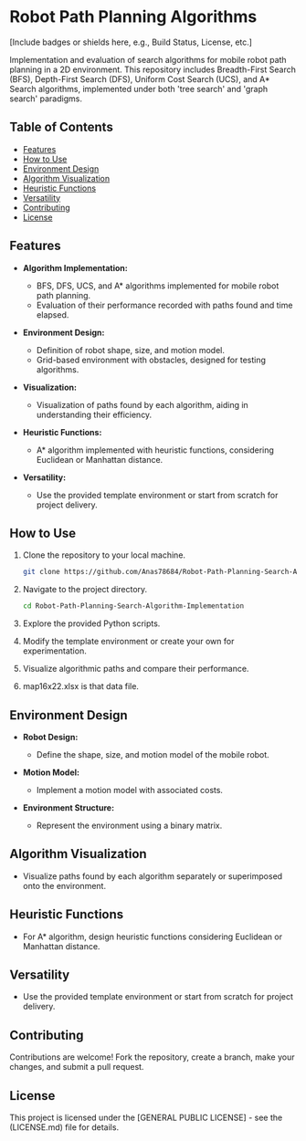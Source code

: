 # Robot Path Planning Algorithms

[Include badges or shields here, e.g., Build Status, License, etc.]

Implementation and evaluation of search algorithms for mobile robot path planning in a 2D environment. This repository includes Breadth-First Search (BFS), Depth-First Search (DFS), Uniform Cost Search (UCS), and A* Search algorithms, implemented under both 'tree search' and 'graph search' paradigms.

## Table of Contents

- [Features](#features)
- [How to Use](#how-to-use)
- [Environment Design](#environment-design)
- [Algorithm Visualization](#algorithm-visualization)
- [Heuristic Functions](#heuristic-functions)
- [Versatility](#versatility)
- [Contributing](#contributing)
- [License](#license)

## Features

- **Algorithm Implementation:**
  - BFS, DFS, UCS, and A* algorithms implemented for mobile robot path planning.
  - Evaluation of their performance recorded with paths found and time elapsed.

- **Environment Design:**
  - Definition of robot shape, size, and motion model.
  - Grid-based environment with obstacles, designed for testing algorithms.

- **Visualization:**
  - Visualization of paths found by each algorithm, aiding in understanding their efficiency.

- **Heuristic Functions:**
  - A* algorithm implemented with heuristic functions, considering Euclidean or Manhattan distance.

- **Versatility:**
  - Use the provided template environment or start from scratch for project delivery.

## How to Use

1. Clone the repository to your local machine.
   ```bash
   git clone https://github.com/Anas78684/Robot-Path-Planning-Search-Algorithm-Implementation.git
   ```

2. Navigate to the project directory.
   ```bash
   cd Robot-Path-Planning-Search-Algorithm-Implementation
   ```

3. Explore the provided Python scripts.

4. Modify the template environment or create your own for experimentation.

5. Visualize algorithmic paths and compare their performance.

6. map16x22.xlsx is that data file.

## Environment Design

- **Robot Design:**
  - Define the shape, size, and motion model of the mobile robot.

- **Motion Model:**
  - Implement a motion model with associated costs.

- **Environment Structure:**
  - Represent the environment using a binary matrix.

## Algorithm Visualization

- Visualize paths found by each algorithm separately or superimposed onto the environment.

## Heuristic Functions

- For A* algorithm, design heuristic functions considering Euclidean or Manhattan distance.

## Versatility

- Use the provided template environment or start from scratch for project delivery.

## Contributing

Contributions are welcome! Fork the repository, create a branch, make your changes, and submit a pull request.

## License

This project is licensed under the [GENERAL PUBLIC LICENSE] - see the (LICENSE.md) file for details.
